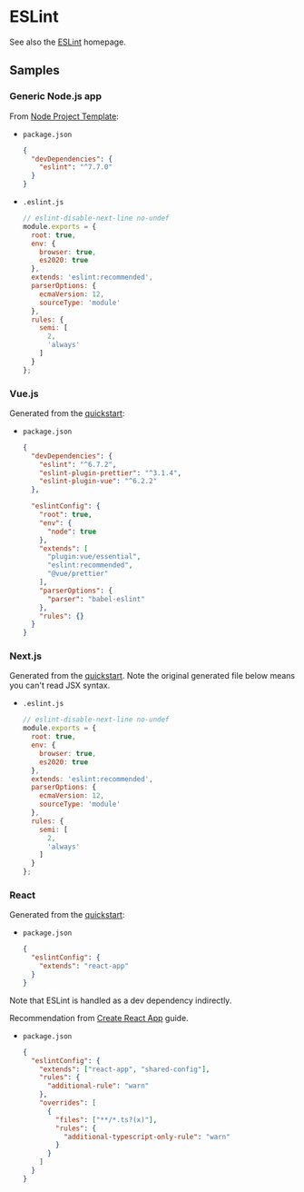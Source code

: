 # ESLint

See also the [ESLint](https://eslint.org/) homepage.


## Samples

### Generic Node.js app

From [Node Project Template](https://github.com/MichaelCurrin/node-project-template):

- `package.json`
    ```json
    {
      "devDependencies": {
        "eslint": "^7.7.0"
      }
    }
    ```
- `.eslint.js`
    ```javascript
    // eslint-disable-next-line no-undef
    module.exports = {
      root: true,
      env: {
        browser: true,
        es2020: true
      },
      extends: 'eslint:recommended',
      parserOptions: {
        ecmaVersion: 12,
        sourceType: 'module'
      },
      rules: {
        semi: [
          2,
          'always'
        ]
      }
    };
    ```

### Vue.js

Generated from the [quickstart](https://github.com/MichaelCurrin/vue-quickstart/blob/master/package.json):

- `package.json`
    ```json
    {
      "devDependencies": {
        "eslint": "^6.7.2",
        "eslint-plugin-prettier": "^3.1.4",
        "eslint-plugin-vue": "^6.2.2"
      },

      "eslintConfig": {
        "root": true,
        "env": {
          "node": true
        },
        "extends": [
          "plugin:vue/essential",
          "eslint:recommended",
          "@vue/prettier"
        ],
        "parserOptions": {
          "parser": "babel-eslint"
        },
        "rules": {}
      }
    }
    ```

### Next.js

Generated from the [quickstart](https://github.com/MichaelCurrin/next-quickstart/blob/master/.eslintrc.js). Note the original generated file below means you can't read JSX syntax.

- `.eslint.js`
    ```javascript
    // eslint-disable-next-line no-undef
    module.exports = {
      root: true,
      env: {
        browser: true,
        es2020: true
      },
      extends: 'eslint:recommended',
      parserOptions: {
        ecmaVersion: 12,
        sourceType: 'module'
      },
      rules: {
        semi: [
          2,
          'always'
        ]
      }
    };
    ```

### React

Generated from the [quickstart](https://github.com/MichaelCurrin/react-quickstart):

- `package.json`
    ```json
    {
      "eslintConfig": {
        "extends": "react-app"
      }
    }
    ```

Note that ESLint is handled as a dev dependency indirectly.

Recommendation from [Create React App](https://create-react-app.dev/docs/setting-up-your-editor/) guide.

- `package.json`
    ```json
    {
      "eslintConfig": {
        "extends": ["react-app", "shared-config"],
        "rules": {
          "additional-rule": "warn"
        },
        "overrides": [
          {
            "files": ["**/*.ts?(x)"],
            "rules": {
              "additional-typescript-only-rule": "warn"
            }
          }
        ]
      }
    }
    ```
